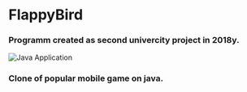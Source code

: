 # FlappyBird
### Programm created as second univercity project in 2018y.
![Java](https://img.shields.io/badge/java-%23ED8B00.svg?style=for-the-badge&logo=openjdk&logoColor=white) Application
### Clone of popular mobile game on java.
